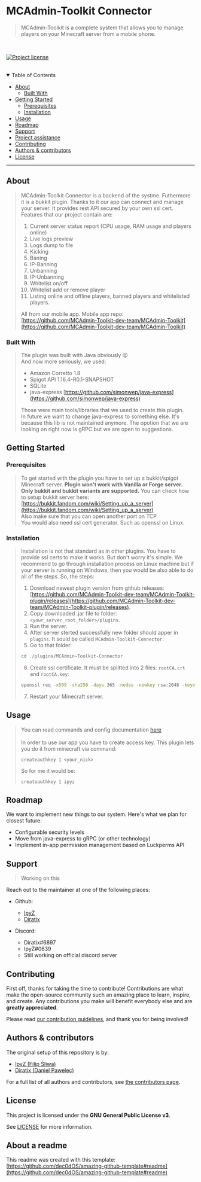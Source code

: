 # MCAdmin-Toolkit Connector

> MCAdmin-Toolkit is a complete system that allows you to manage players on your Minecraft server from a mobile phone.

<br />

[![Project license](https://img.shields.io/github/license/MCAdmin-Toolkit-dev-team/MCAdmin-Toolkit-plugin.svg?style=flat-square)](LICENSE)

<br />



<details open="open">
<summary>Table of Contents</summary>

- [About](#about)
  - [Built With](#built-with)
- [Getting Started](#getting-started)
  - [Prerequisites](#prerequisites)
  - [Installation](#installation)
- [Usage](#usage)
- [Roadmap](#roadmap)
- [Support](#support)
- [Project assistance](#project-assistance)
- [Contributing](#contributing)
- [Authors & contributors](#authors--contributors)
- [License](#license)

</details>

---

## About

> MCAdmin-Toolkit Connector is a backend of the systme. Futhermore it is a bukkit plugin. Thanks to it our app can connect and manage your server. It provides rest API secured by your own ssl cert.
> Features that our project contain are:
> 1. Current server status report (CPU usage, RAM usage and players online)
> 2. Live logs preview
> 3. Logs dump to file
> 4. Kicking
> 5. Baning
> 6. IP-Banning
> 7. Unbanning
> 8. IP-Unbanning
> 9. Whitelist on/off
> 10. Whitelist add or remove player
> 11. Listing online and offline players, banned players and whitelisted players.
> 
> All from our mobile app.
> Mobile app repo: [https://github.com/MCAdmin-Toolkit-dev-team/MCAdmin-Toolkit](https://github.com/MCAdmin-Toolkit-dev-team/MCAdmin-Toolkit)



### Built With

> The plugin was built with Java obviously :stuck_out_tongue_winking_eye: <br />
> And now more seriously, we used:
> - Amazon Corretto 1.8
> - Spigot API 1.16.4-R0.1-SNAPSHOT
> - SQLite
> - java-express [https://github.com/simonwep/java-express](https://github.com/simonwep/java-express)
> 
> Those were main tools/libraries that we used to create this plugin. <br  />
> In future we want to change java-express to something else. It's because this lib is not maintained anymore. The opotion that we are looking on right now is gRPC but we are open to suggestions.

## Getting Started

### Prerequisites

> To get started with the plugin you have to set up a bukkit/spigot Minecraft server. **Plugin won't work with Vanilla or Forge server. Only bukkit and bukkit variants are supported.** You can check how to setup bukkit server here: [https://bukkit.fandom.com/wiki/Setting_up_a_server](https://bukkit.fandom.com/wiki/Setting_up_a_server) <br />
> Also make sure that you can open another port on TCP. <br />
> You would also need ssl cert generator. Such as openssl on Linux.

### Installation

> Installation is not that standard as in other plugins. You have to provide ssl certs to make it works. But don't worry it's simple. We recommend to go through installation process on Linux machine but if your server is running on Windows, then you would be also able to do all of the steps. So, the steps:
> 1. Download newest plugin version from github releases: [https://github.com/MCAdmin-Toolkit-dev-team/MCAdmin-Toolkit-plugin/releases](https://github.com/MCAdmin-Toolkit-dev-team/MCAdmin-Toolkit-plugin/releases).
> 2. Copy downloaded .jar file to folder: `<your_server_root_folder>/plugins`.
> 3. Run the server.
> 4. After server sterted successfully new folder should apper in `plugins`. It sould be called `MCAdmin-Toolkit-Connector`.
> 5. Go to that folder: 
> ```sh
> cd ./plugins/MCAdmin-Toolkit-Connector
> ```
> 6. Create ssl certificate. It must be splitted into 2 files: `rootCA.crt` and `rootCA.key`:
> ```sh
> openssl req -x509 -sha256 -days 365 -nodes -newkey rsa:2048 -keyout rootCA.key -out rootCA.crt
> ```
> 7. Restart your Minecraft server.

## Usage

> You can read commands and config documentation [here](docs/COMMANDS.md)
> <br /><br />
> In order to use our app you have to create access key. This plugin lets you do it from minecraft via command:
> ```minecraft
> createauthkey 1 <your_nick>
> ```
> So for me it would be:
> ```minecraft
> createauthkey 1 ipyz
> ```

## Roadmap

We want to implement new things to our system. Here's what we plan for closest future:
- Configurable security levels
- Move from java-express to gRPC (or other technology)
- Implement in-app permission management based on Luckperms API

## Support

> Working on this

Reach out to the maintainer at one of the following places:

- Github:
  - [IpyZ](https://github.com/IpyZ)
  - [Diratix](https://github.com/Diratix)

- Discord:
  - Diratix#6897
  - IpyZ#0639
  - Still working on official discord server

## Contributing

First off, thanks for taking the time to contribute! Contributions are what make the open-source community such an amazing place to learn, inspire, and create. Any contributions you make will benefit everybody else and are **greatly appreciated**.


Please read [our contribution guidelines](docs/CONTRIBUTING.md), and thank you for being involved!

## Authors & contributors

The original setup of this repository is by:
- [IpyZ (Filip Śliwa)](https://github.com/IpyZ)
- [Diratix (Daniel Pawelec)](https://github.com/Diratix)

For a full list of all authors and contributors, see [the contributors page](https://github.com/MCAdmin-Toolkit-dev-team/MCAdmin-Toolkit-plugin/contributors).


## License

This project is licensed under the **GNU General Public License v3**.

See [LICENSE](LICENSE) for more information.

## About a readme
This readme was created with this template: [https://github.com/dec0dOS/amazing-github-template#readme](https://github.com/dec0dOS/amazing-github-template#readme)